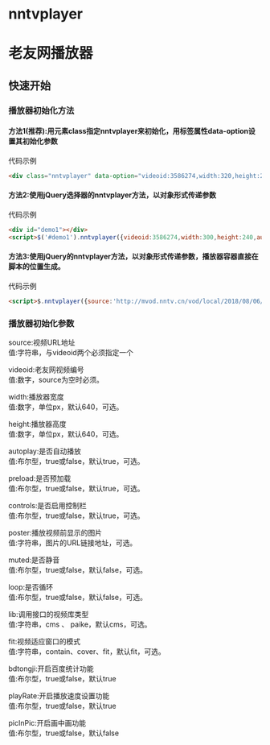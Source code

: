 # nntvplayer
# 老友网播放器

## 快速开始

### 播放器初始化方法
#### 方法1(推荐):用元素class指定nntvplayer来初始化，用标签属性data-option设置其初始化参数
代码示例
```html
<div class="nntvplayer" data-option="videoid:3586274,width:320,height:240,autoplay:true"></div>
```

#### 方法2:使用jQuery选择器的nntvplayer方法，以对象形式传递参数
代码示例
```html
<div id="demo1"></div>
<script>$('#demo1').nntvplayer({videoid:3586274,width:300,height:240,autoplay:false,poster:'http://img.nntv.cn/images/2018-8-6/5OdZ806_1533557854353_bzuMeVN_4.jpg'});</script>
```

#### 方法3:使用jQuery的nntvplayer方法，以对象形式传递参数，播放器容器直接在脚本的位置生成。
代码示例
```html
<script>$.nntvplayer({source:'http://mvod.nntv.cn/vod/local/2018/08/06/5OdZ806_1533557204084_dN2aO3w_2666.mp4',width:300,height:240,autoplay:false,loop:true});</script>
```

### 播放器初始化参数

source:视频URL地址<br>
值:字符串，与videoid两个必须指定一个

videoid:老友网视频编号<br>
值:数字，source为空时必须。

width:播放器宽度<br>
值:数字，单位px，默认640，可选。

height:播放器高度<br>
值:数字，单位px，默认640，可选。

autoplay:是否自动播放<br>
值:布尔型，true或false，默认true，可选。

preload:是否预加载<br>
值:布尔型，true或false，默认true，可选。

controls:是否启用控制栏<br>
值:布尔型，true或false，默认true，可选。

poster:播放视频前显示的图片<br>
值:字符串，图片的URL链接地址，可选。

muted:是否静音<br>
值:布尔型，true或false，默认false，可选。

loop:是否循环<br>
值:布尔型，true或false，默认false，可选。

lib:调用接口的视频库类型<br>
值:字符串，cms 、 paike，默认cms，可选。

fit:视频适应窗口的模式<br>
值:字符串，contain、cover、fit，默认fit，可选。

bdtongji:开启百度统计功能<br>
值:布尔型，true或false，默认true

playRate:开启播放速度设置功能<br>
值:布尔型，true或false，默认true

picInPic:开启画中画功能<br>
值:布尔型，true或false，默认false
